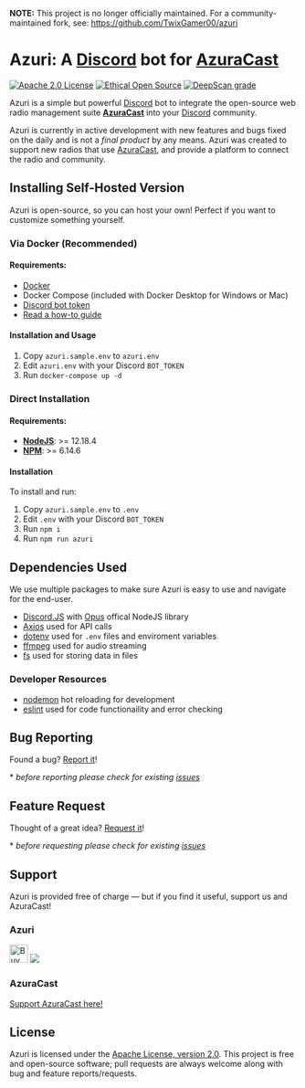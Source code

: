 **NOTE:** This project is no longer officially maintained. For a community-maintained fork, see: https://github.com/TwixGamer00/azuri

[AzuraCast]: (https://www.azuracast.com/)
[Discord]: (https://discord.com)

# Azuri: A [Discord] bot for [AzuraCast]

[![Apache 2.0 License](https://img.shields.io/github/license/azuracast/azuracast.svg)]()
[![Ethical Open Source](https://img.shields.io/badge/open-ethical-%234baaaa)](https://ethicalsource.dev/definition/)
[![DeepScan grade](https://deepscan.io/api/teams/11651/projects/14572/branches/274342/badge/grade.svg)](https://deepscan.io/dashboard#view=project&tid=11651&pid=14572&bid=274342)

Azuri is a simple but powerful [Discord](https://discord.com/) bot to integrate the open-source web radio management suite **[AzuraCast](https://azuracast.com)** into your [Discord] community.

Azuri is currently in active development with new features and bugs fixed on the daily and is not a *final product* by any means. Azuri was created to support new radios that use [AzuraCast], and provide a platform to connect the radio and community.

## Installing Self-Hosted Version

Azuri is open-source, so you can host your own! Perfect if you want to customize something yourself.

### Via Docker (Recommended)

#### Requirements:

 - [Docker](https://www.docker.com/products/docker-desktop)
 - Docker Compose (included with Docker Desktop for Windows or Mac)
 - [Discord bot token](https://discord.com/developers/applications)
 - [Read a how-to guide](https://discordpy.readthedocs.io/en/latest/discord.html)

#### Installation and Usage

 1. Copy `azuri.sample.env` to `azuri.env`
 2. Edit `azuri.env` with your Discord `BOT_TOKEN`
 3. Run `docker-compose up -d`

### Direct Installation

#### Requirements:
 - [**NodeJS**](https://nodejs.org/): >= 12.18.4
 - [**NPM**](https://www.npmjs.com/get-npm): >= 6.14.6

#### Installation

To install and run:

 1. Copy `azuri.sample.env` to `.env`
 2. Edit `.env` with your Discord `BOT_TOKEN`
 3. Run `npm i`
 4. Run `npm run azuri`

## Dependencies Used

We use multiple packages to make sure Azuri is easy to use and navigate for the end-user. 
- [Discord.JS](http://discord.js.org/) with [Opus](https://www.npmjs.com/package/@discordjs/opus) offical NodeJS library
- [Axios](https://www.npmjs.com/package/axios) used for API calls
- [dotenv](https://www.npmjs.com/package/dotenv) used for `.env` files and enviroment variables
- [ffmpeg](https://www.npmjs.com/package/ffmpeg-static) used for audio streaming
- [fs](https://www.npmjs.com/package/fs) used for storing data in files

### Developer Resources
- [nodemon](https://www.npmjs.com/package/nodemon) hot reloading for development
- [eslint](https://www.npmjs.com/package/eslint) used for code functionaility and error checking

## Bug Reporting 
Found a bug? [Report it](https://github.com/AzuraCast/Azuri/issues/new?assignees=&labels=bug&template=bug_report.md&title=%5BBUG%5D+)!

\* *before reporting please check for existing [issues](https://github.com/AzuraCast/Azuri/issues)* <!-- and [Projects](https://github.com/AzuraCast/Azuri/projects)-->

## Feature Request
Thought of a great idea? [Request it](https://github.com/AzuraCast/Azuri/issues/new?assignees=&labels=enhancement&template=feature_request.md&title=%5BFEATURE%5D)!

\* *before requesting please check for existing [issues](https://github.com/AzuraCast/Azuri/issues)* <!-- and [Projects](https://github.com/AzuraCast/Azuri/projects)-->

## Support
Azuri is provided free of charge — but if you find it useful, support us and AzuraCast!

### Azuri 
<a href="https://ko-fi.com/ninjalabs" target="_blank" title="Buy me a coffee!"><img height='32' style='border:0px;height:32px;' src='https://az743702.vo.msecnd.net/cdn/kofi1.png?v=b' border='0' alt='Buy me a coffee at ko-fi.com' /></a>
<a href="https://www.paypal.com/cgi-bin/webscr?cmd=_s-xclick&hosted_button_id=R22KA59DG36GE"><img src="https://www.paypalobjects.com/en_US/i/btn/btn_donateCC_LG.gif"></a>

### AzuraCast
[Support AzuraCast here!](https://github.com/AzuraCast/AzuraCast/blob/master/README.md#support-azuracast-development)


## License

Azuri is licensed under the [Apache License, version 2.0](https://github.com/AzuraCast/Azuri/blob/master/LICENSE). This project is free and open-source software; pull requests are always welcome along with bug and feature reports/requests.
